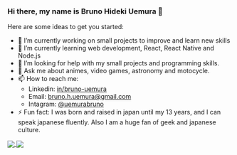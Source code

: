 ### Hi there, my name is Bruno Hideki Uemura 👋

Here are some ideas to get you started:

- 🔭 I’m currently working on small projects to improve and learn new skills
- 🌱 I’m currently learning web development, React, React Native and Node.js
- 🤔 I’m looking for help with my small projects and programming skills.
- 💬 Ask me about animes, video games, astronomy and motocycle.
- 📫 How to reach me: 
  - Linkedin: [in/bruno-uemura](https://www.linkedin.com/in/bruno-hideki-uemura-918589139/)
  - Email: [bruno.h.uemura@gmail.com](mailto:bruno.h.uemura@gmail.com)
  - Intagram: [@uemurabruno](https://www.instagram.com/uemurabruno/)
- ⚡ Fun fact: I was born and raised in japan until my 13 years, and I can speak japanese fluently. Also I am a huge fan of geek and japanese culture.

<p align="justify">
  <a href="https://github.com/anuraghazra/github-readme-stats">
  <img align="center" src="https://github-readme-stats.vercel.app/api?username=BrunoUemura&show_icons=true&count_private=true&theme=dracula&hide=issues" />
</a>
  <a href="https://github.com/anuraghazra/github-readme-stats">
  <img align="center" src="https://github-readme-stats.vercel.app/api/top-langs/?username=BrunoUemura&layout=compact&theme=dracula" />
</a>
